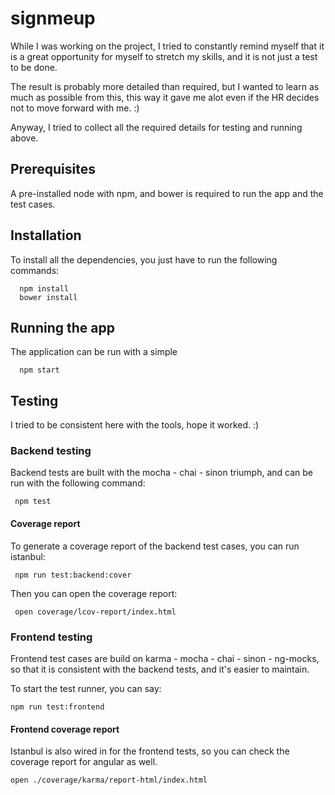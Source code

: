 # signmeup

While I was working on the project, I tried to constantly remind myself that it is
a great opportunity for myself to stretch my skills, and it is not just a test to
be done.

The result is probably more detailed than required, but I wanted to learn as much
as possible from this, this way it gave me alot even if the HR decides not to
move forward with me. :)

Anyway, I tried to collect all the required details for testing and running above.

## Prerequisites

A pre-installed node with npm, and bower is required to run the app and the test cases.


## Installation

To install all the dependencies, you just have to run the following commands:

      npm install
      bower install

## Running the app

The application can be run with a simple

      npm start


## Testing

I tried to be consistent here with the tools, hope it worked. :)

### Backend testing

Backend tests are built with the mocha - chai - sinon triumph, and can be run with
the following command:

     npm test

#### Coverage report

To generate a coverage report of the backend test cases, you can run istanbul:

     npm run test:backend:cover

Then you can open the coverage report:

     open coverage/lcov-report/index.html


### Frontend testing

Frontend test cases are build on karma - mocha - chai - sinon - ng-mocks, so that
it is consistent with the backend tests, and it's easier to maintain.

To start the test runner, you can say:

    npm run test:frontend


#### Frontend coverage report

Istanbul is also wired in for the frontend tests, so you can check the coverage report
for angular as well.

    open ./coverage/karma/report-html/index.html
